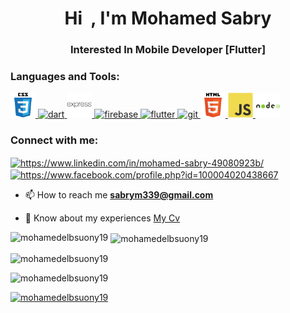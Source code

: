 <h1 align="center">Hi 
  <img src="https://user-images.githubusercontent.com/18350557/176309783-0785949b-9127-417c-8b55-ab5a4333674e.gif" alt="" style="max-width: 100%; display: inline-block;" data-target="animated-image.originalImage">
  , I'm Mohamed Sabry</h1>
<h3 align="center">Interested In Mobile Developer [Flutter]</h3>


<h3 align="left">Languages and Tools:</h3>
<p align="left"> <a href="https://www.w3schools.com/css/" target="_blank" rel="noreferrer"> <img src="https://raw.githubusercontent.com/devicons/devicon/master/icons/css3/css3-original-wordmark.svg" alt="css3" width="40" height="40"/> </a> <a href="https://dart.dev" target="_blank" rel="noreferrer"> <img src="https://www.vectorlogo.zone/logos/dartlang/dartlang-icon.svg" alt="dart" width="40" height="40"/> </a> <a href="https://expressjs.com" target="_blank" rel="noreferrer"> <img src="https://raw.githubusercontent.com/devicons/devicon/master/icons/express/express-original-wordmark.svg" alt="express" width="40" height="40"/> </a> <a href="https://firebase.google.com/" target="_blank" rel="noreferrer"> <img src="https://www.vectorlogo.zone/logos/firebase/firebase-icon.svg" alt="firebase" width="40" height="40"/> </a> <a href="https://flutter.dev" target="_blank" rel="noreferrer"> <img src="https://www.vectorlogo.zone/logos/flutterio/flutterio-icon.svg" alt="flutter" width="40" height="40"/> </a> <a href="https://git-scm.com/" target="_blank" rel="noreferrer"> <img src="https://www.vectorlogo.zone/logos/git-scm/git-scm-icon.svg" alt="git" width="40" height="40"/> </a> <a href="https://www.w3.org/html/" target="_blank" rel="noreferrer"> <img src="https://raw.githubusercontent.com/devicons/devicon/master/icons/html5/html5-original-wordmark.svg" alt="html5" width="40" height="40"/> </a> <a href="https://developer.mozilla.org/en-US/docs/Web/JavaScript" target="_blank" rel="noreferrer"> <img src="https://raw.githubusercontent.com/devicons/devicon/master/icons/javascript/javascript-original.svg" alt="javascript" width="40" height="40"/> </a> <a href="https://nodejs.org" target="_blank" rel="noreferrer"> <img src="https://raw.githubusercontent.com/devicons/devicon/master/icons/nodejs/nodejs-original-wordmark.svg" alt="nodejs" width="40" height="40"/> </a> </p>

<h3 align="left">Connect with me:</h3>
<p align="left">
<a href="https://www.linkedin.com/in/mohamed-sabry-49080923b/" target="blank"><img align="center" src="https://raw.githubusercontent.com/rahuldkjain/github-profile-readme-generator/master/src/images/icons/Social/linked-in-alt.svg" alt="https://www.linkedin.com/in/mohamed-sabry-49080923b/" height="30" width="40" /></a>
<a href="https://www.facebook.com/profile.php?id=100004020438667" target="blank"><img align="center" src="https://raw.githubusercontent.com/rahuldkjain/github-profile-readme-generator/master/src/images/icons/Social/facebook.svg" alt="https://www.facebook.com/profile.php?id=100004020438667" height="30" width="40" /></a>
</p>

- 📫 How to reach me **<a href="mailto:sabrym339@gmail.com">sabrym339@gmail.com</a>**

- 📄 Know about my experiences [<a href="https://drive.google.com/file/d/1DVu69vHZ6I7lvE6LV7RtBMcV_IyOO-U1/view?usp=sharing">My Cv</a>](https://drive.google.com/file/d/1DVu69vHZ6I7lvE6LV7RtBMcV_IyOO-U1/view?usp=sharing)

<p><img align="left" src="https://github-readme-stats.vercel.app/api/top-langs?username=mohamedelbsuony19&show_icons=true&locale=en&layout=compact" alt="mohamedelbsuony19" /></p>

<p>&nbsp;<img align="center" src="https://github-readme-stats.vercel.app/api?username=mohamedelbsuony19&show_icons=true&locale=en" alt="mohamedelbsuony19" /></p>

<p><img align="center" src="https://github-readme-streak-stats.herokuapp.com/?user=mohamedelbsuony19&" alt="mohamedelbsuony19" /></p>
<p align="left"> <img src="https://komarev.com/ghpvc/?username=mohamedelbsuony19&label=Profile%20views&color=0e75b6&style=flat" alt="mohamedelbsuony19" /> </p>

<p align="left"> <a href="https://github.com/ryo-ma/github-profile-trophy"><img src="https://github-profile-trophy.vercel.app/?username=mohamedelbsuony19" alt="mohamedelbsuony19" /></a> </p>
